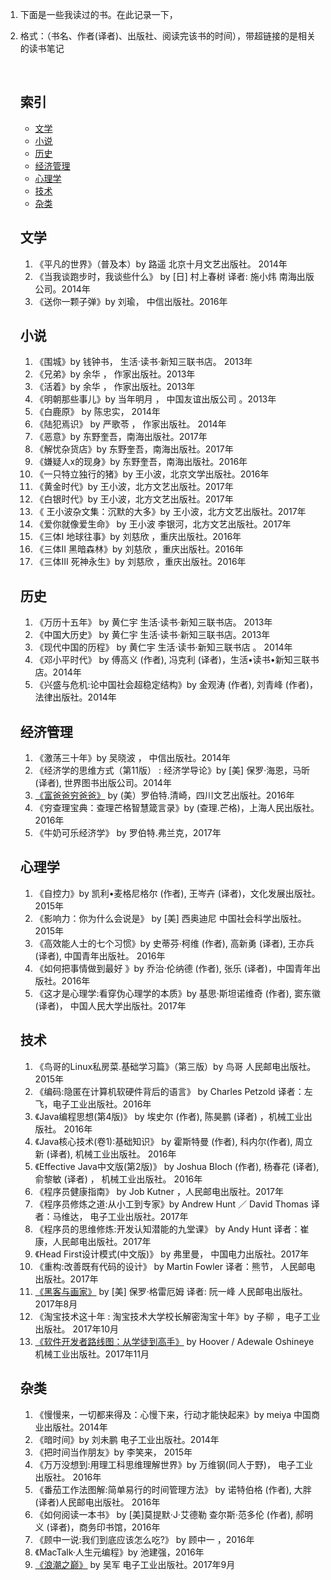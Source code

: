 1. 下面是一些我读过的书。在此记录一下，

2. 格式：（书名、作者(译者)、出版社、阅读完该书的时间），带超链接的是相关的读书笔记

   ​

   ## 索引

   - [文学](#文学)
   - [小说](#小说)
   - [历史](#历史)
   - [经济管理](#经济管理)
   - [心理学](#心理学)
   - [技术](#技术)
   - [杂类](#杂类)

   ## 文学

   1. 《平凡的世界》（普及本）by 路遥  北京十月文艺出版社。 2014年
   2. 《当我谈跑步时，我谈些什么》 by [日] 村上春树 译者: 施小炜  南海出版公司。2014年
   3. 《送你一颗子弹》by 刘瑜， 中信出版社。2016年

   ## 小说

   1. 《围城》by 钱钟书，  生活·读书·新知三联书店。 2013年
   2. 《兄弟》by 余华 ， 作家出版社。2013年
   3. 《活着》by 余华 ， 作家出版社。2013年 
   4. 《明朝那些事儿》by 当年明月 ， 中国友谊出版公司 。2013年
   5. 《白鹿原》 by 陈忠实， 2014年
   6. 《陆犯焉识》 by 严歌苓 ， 作家出版社。 2014年
   7. 《恶意》by 东野奎吾，南海出版社。2017年
   8. 《解忧杂货店》by 东野奎吾，南海出版社。2017年
   9. 《嫌疑人x的现身》by 东野奎吾，南海出版社。2016年
   10. 《一只特立独行的猪》by 王小波，北京文学出版社。2016年
   11. 《黄金时代》by 王小波，北方文艺出版社。2017年
   12. 《白银时代》by 王小波，北方文艺出版社。2017年
   13. 《 王小波杂文集：沉默的大多》by 王小波，北方文艺出版社。2017年
   14. 《爱你就像爱生命》 by 王小波 李银河，北方文艺出版社。2017年
   15. 《三体I 地球往事》by 刘慈欣 ，重庆出版社。2016年
   16. 《三体II 黑暗森林》by 刘慈欣 ，重庆出版社。2016年
   17. 《三体III 死神永生》by 刘慈欣 ，重庆出版社。2016年

   ## 历史

   1. 《万历十五年》 by 黄仁宇 生活·读书·新知三联书店。 2013年
   2. 《中国大历史》 by 黄仁宇 生活·读书·新知三联书店。2013年
   3. 《现代中国的历程》 by 黄仁宇 生活·读书·新知三联书店 。 2014年
   4. 《邓小平时代》 by 傅高义 (作者),‎ 冯克利 (译者)，生活•读书•新知三联书店。2014年
   5. 《兴盛与危机:论中国社会超稳定结构》by 金观涛 (作者),‎ 刘青峰 (作者)，法律出版社。2014年

   ## 经济管理

   1. 《激荡三十年》by 吴晓波 ， 中信出版社。2014年
   2. 《经济学的思维方式（第11版） : 经济学导论》by [美] 保罗·海恩，马昕(译者), 世界图书出版公司。2014年
   3. [《富爸爸穷爸爸》](http://blog.csdn.net/zqh6516336520/article/details/53239839)  by (美）罗伯特.清崎，四川文艺出版社。2016年
   4. 《穷查理宝典：查理芒格智慧箴言录》by (查理.芒格)，上海人民出版社。 2016年
   5. 《牛奶可乐经济学》 by  罗伯特.弗兰克，2017年

   ## 心理学

   1. 《自控力》by 凯利•麦格尼格尔 (作者),‎ 王岑卉 (译者)，文化发展出版社。 2015年
   2. 《影响力：你为什么会说是》 by  [美] 西奥迪尼  中国社会科学出版社。2015年
   3. 《高效能人士的七个习惯》by 史蒂芬·柯维 (作者),‎ 高新勇 (译者),‎ 王亦兵 (译者),‎ 中国青年出版社。 2016年
   4. 《如何把事情做到最好 》by 乔治·伦纳德 (作者),‎ 张乐 (译者)，中国青年出版社。2016年
   5. 《这才是心理学:看穿伪心理学的本质》by 基思·斯坦诺维奇 (作者),‎ 窦东徽 (译者)， 中国人民大学出版社。2017年

   ## 技术

   1. 《鸟哥的Linux私房菜.基础学习篇》（第三版）by 鸟哥 人民邮电出版社。2015年
   2. 《编码:隐匿在计算机软硬件背后的语言》 by Charles Petzold 译者：左飞，电子工业出版社。2016年
   3. 《Java编程思想(第4版)》 by 埃史尔 (作者),‎ 陈昊鹏 (译者) ，机械工业出版社。 2016年
   4. 《Java核心技术(卷1):基础知识》 by 霍斯特曼 (作者),‎ 科内尔(作者),‎ 周立新 (译者),‎  机械工业出版社。 2016年
   5. 《Effective Java中文版(第2版)》 by Joshua Bloch (作者),‎ 杨春花 (译者),‎ 俞黎敏 (译者) ，‎ 机械工业出版社。 2016年
   6. 《程序员健康指南》 by Job Kutner ，人民邮电出版社。2017年
   7. 《程序员修炼之道:从小工到专家》by Andrew Hunt ／ David Thomas 译者：马维达， 电子工业出版社。2017年
   8. 《程序员的思维修炼:开发认知潜能的九堂课》 by Andy Hunt 译者：崔康，人民邮电出版社。2017年
   9. 《Head First设计模式(中文版)》 by 弗里曼， 中国电力出版社。2017年
   10. 《重构:改善既有代码的设计》 by Martin Fowler 译者：熊节， 人民邮电出版社。2017年
   11. [《黑客与画家》](http://blog.csdn.net/zqh6516336520/article/details/77727346)  by [美] 保罗·格雷厄姆 译者: 阮一峰 人民邮电出版社。2017年8月
   12. 《淘宝技术这十年 : 淘宝技术大学校长解密淘宝十年》by 子柳 ，电子工业出版社。 2017年10月
   13. [《软件开发者路线图：从学徒到高手》](http://blog.csdn.net/zqh6516336520/article/details/78430823) by Hoover / Adewale Oshineye 机械工业出版社。2017年11月

   ## 杂类

   1. 《慢慢来，一切都来得及：心慢下来，行动才能快起来》by meiya 中国商业出版社。2014年
   2. 《暗时间》by 刘未鹏  电子工业出版社。2014年
   3. 《把时间当作朋友》by 李笑来， 2015年
   4. 《万万没想到:用理工科思维理解世界》by 万维钢(同人于野)， 电子工业出版社。 2016年
   5. 《番茄工作法图解:简单易行的时间管理方法》 by 诺特伯格 (作者),‎ 大胖 (译者)人民邮电出版社。 2016年
   6. 《如何阅读一本书》 by [美]莫提默·J·艾德勒 查尔斯·范多伦 (作者),‎ 郝明义 (译者)，商务印书馆，2016年
   7. 《顾中一说:我们到底应该怎么吃?》 by 顾中一 ，2016年
   8. 《MacTalk·人生元编程》by 池建强，2016年
   9. [《浪潮之巅》](http://blog.csdn.net/zqh6516336520/article/details/77939311)  by 吴军  电子工业出版社。2017年9月